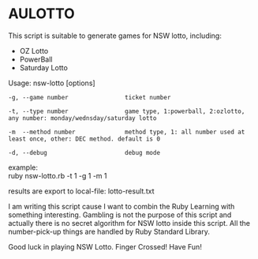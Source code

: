 # AULOTTO
This script is suitable to generate games for NSW lotto, including:
  - OZ Lotto
  - PowerBall
  - Saturday Lotto
  
Usage: nsw-lotto [options]

    -g, --game number                ticket number
    
    -t, --type number                game type, 1:powerball, 2:ozlotto, any number: monday/wednsday/saturday lotto

    -m  --method number              method type, 1: all number used at least once, other: DEC method. default is 0

    -d, --debug                      debug mode  
    

example:    
ruby nsw-lotto.rb -t 1 -g 1 -m 1

results are export to local-file: lotto-result.txt

I am writing this script cause I want to combin the Ruby Learning with something interesting. 
Gambling is not the purpose of this script and actually there is no secret algorithm for NSW lotto inside this script.
All the number-pick-up things are handled by Ruby Standard Library.

Good luck in playing NSW Lotto. Finger Crossed! Have Fun!
